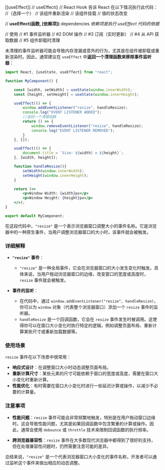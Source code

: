 [[useEffect]]
// useEffect()
// React Hook 告诉 React 在以下情况执行此代码：
//（选择一个）
// 该组件重新渲染
// 该组件挂载
// 值的状态改变

// **useEffect(函数, [依赖项])** dependencies *依赖项是执行 useEffect 代码的依据*

// 使用
// #1 事件监听器
// #2 DOM 操作
// #3 订阅（实时更新）
// #4 从 API 获取数据
// #5 组件卸载时清理

未清理的事件监听器可能会导致内存泄漏或意外的行为，尤其是在组件被卸载或重新渲染时。因此，通常建议在 `useEffect` 中**返回一个清理函数来移除事件监听器**：

```jsx
import React, {useState, useEffect} from "react";

function MyComponent() {

    const [width, setWidth] = useState(window.innerWidth);
    const [height, setHeight] = useState(window.innerHeight);

    useEffect(() => {
        window.addEventListener("resize", handleResize);
        console.log("EVENT LISTENER ADDED");
		//返回一个清理函数
        return () => {
            window.removeEventListener("resize", handleResize);
            console.log("EVENT LISTENER REMOVED");
        }
    }, []);

    useEffect(() => {
        document.title = `Size: ${width} x ${height}`;
    }, [width, height]);

    function handleResize(){
        setWidth(window.innerWidth);
        setHeight(window.innerHeight);
    }

    return (<>
        <p>Window Width: {width}px</p>
        <p>Window Height: {height}px</p>
    </>);
}

export default MyComponent;
```


在这段代码中，`"resize"` 是一个表示浏览器窗口调整大小的事件名称。它是浏览器中的一种原生事件，当用户调整浏览器窗口的大小时，该事件就会被触发。
### 详细解释

- **`"resize"` 事件**：
  - `"resize"` 是一种全局事件，它会在浏览器窗口的大小发生变化时触发。具体来说，当用户拖动浏览器窗口的边缘，改变窗口的宽度或高度时，`resize` 事件就会被触发。

- **事件的监听**：
  - 在代码中，通过 `window.addEventListener("resize", handleResize)`，你可以为 `window` 对象（代表整个浏览器窗口）添加一个 `resize` 事件的监听器。
  - `handleResize` 是一个回调函数，它会在 `resize` 事件发生时被调用。这使得你可以在窗口大小变化时执行特定的逻辑，例如调整页面布局、重新计算某些尺寸或重新加载数据等。

### 使用场景

`resize` 事件在以下场景中很常用：
- **响应式设计**：在调整窗口大小时动态调整页面布局。
- **重新计算尺寸**：某些元素的尺寸可能依赖于窗口的宽度或高度，需要在窗口大小变化时重新计算。
- **性能优化**：有时需要在窗口大小变化时进行一些延迟计算或操作，以减少不必要的计算量。

### 注意事项

- **性能问题**：`resize` 事件可能会非常频繁地触发，特别是在用户拖动窗口边缘时。这会导致性能问题，尤其是如果回调函数中包含繁重的计算或操作。因此，通常会使用 `debounce` 或 `throttle` 技术来限制回调函数的执行频率。
  
- **跨浏览器兼容性**：`resize` 事件在大多数现代浏览器中都得到了很好的支持，但在处理兼容性问题时，仍然需要注意可能的差异。

总结来说，`"resize"` 是一个代表浏览器窗口大小变化的事件名称，开发者可以通过监听这个事件来做出相应的动态调整。
